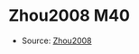 <a name="material" />

# Zhou2008 M40
<script type="application/ld+json">
  {
    "@context": "https://schema.org/",
    "@type": "ChemicalSubstance",
    "http://purl.org/dc/terms/conformsTo":
      {
        "@type": "CreativeWork",
        "@id": "https://bioschemas.org/profiles/ChemicalSubstance/0.4-RELEASE/"
      },
    "@id": "https://egonw.github.io/nanowiki/nanowiki252.html#material",
    "name": "Zhou2008 M40",
    "sameAs": "http://127.0.0.1/mediawiki/index.php/Special:URIResolver/Zhou2008_M40"
  }
</script>


* Source: [Zhou2008](http://127.0.0.1/mediawiki/index.php/Special:URIResolver/Zhou2008)
